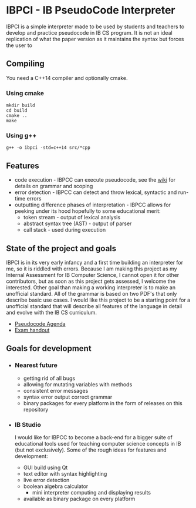 # IBPCI - IB PseudoCode Interpreter
IBPCI is a simple interpreter made to be used by students and teachers to develop and practice pseudocode in IB CS program. It is not an ideal replication of what the paper version as it maintains the syntax but forces the user to 

## Compiling
You need a C++14 compiler and optionally cmake.
### Using cmake
```shell
mkdir build
cd build
cmake ..
make
```
### Using g++
```
g++ -o ibpci -std=c++14 src/*cpp 
```

## Features
  * code execution - IBPCC can execute pseudocode, see the [wiki](https://github.com/ikrzywda/ibpci/wiki) for details on grammar and scoping
  * error detection - IBPCC can detect and throw lexical, syntactic and run-time errors
  * outputting difference phases of interpretation - IBPCC allows for peeking under its hood hopefully to some educational merit:
      - token stream - output of lexical analysis
      - abstract syntax tree (AST) - output of parser
      - call stack - used during execution

## State of the project and goals
IBPCI is in its very early infancy and a first time building an interpreter for me, so it is riddled with errors. Because I am making this project as my Internal Assessment for IB Computer Science, I cannot open it for other contributors, but as soon as this project gets assessed, I welcome the interested. Other goal than making a working interpreter is to make an unofficial standard. All of the grammar is based on two PDF's that only describe basic use cases. I would like this project to be a starting point for a unofficial standard that will describe all features of the language in detail and evolve with the IB CS curriculum. 
- [Pseudocode Agenda](https://ib.compscihub.net/wp-content/uploads/2015/04/IB-Pseudocode-rules-more.pdf)
- [Exam handout](https://ib.compscihub.net/wp-content/uploads/2015/04/IB-Pseudocode-rules.pdf)

## Goals for development
* ### Nearest future
  - getting rid of all bugs
  - allowing for mutating variables with methods
  - consistent error messages
  - syntax error output correct grammar
  - binary packages for every platform in the form of releases on this repository
  
* ### IB Studio
  I would like for IBPCC to become a back-end for a bigger suite of educational tools used for teaching computer science concepts in IB (but not exclusively). Some of the rough ideas for features and development:
  * GUI build using Qt
  * text editor with syntax highlighting
  * live error detection
  * boolean algebra calculator
    - mini interpreter computing and displaying results
  * available as binary package on every platform 
